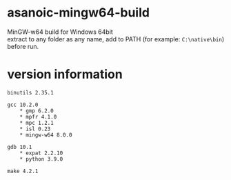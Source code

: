 asanoic-mingw64-build
=====================

MinGW-w64 build for Windows 64bit  
extract to any folder as any name, add to PATH (for example: `C:\native\bin`) before run.

version information
===================

    binutils 2.35.1
    
    gcc 10.2.0
        * gmp 6.2.0
        * mpfr 4.1.0
        * mpc 1.2.1
        * isl 0.23
        * mingw-w64 8.0.0
    
    gdb 10.1
        * expat 2.2.10
        * python 3.9.0
    
    make 4.2.1
